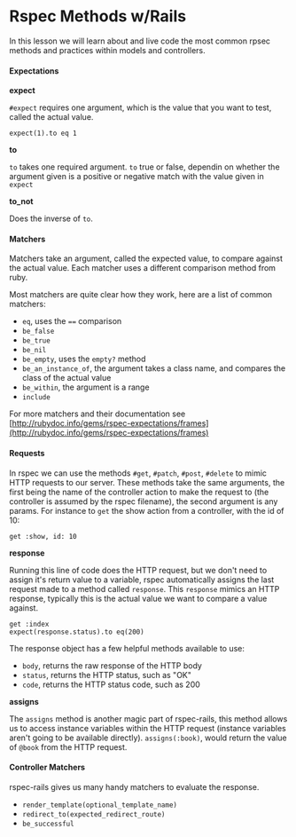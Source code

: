 # Rspec Methods w/Rails

In this lesson we will learn about and live code the most common rpsec methods and practices within models and controllers.

#### Expectations

**expect**

`#expect` requires one argument, which is the value that you want to test, called the actual value.

    expect(1).to eq 1
    
**to**

`to` takes one required argument. `to` true or false, dependin on whether the argument given is a positive or negative match with the value given in `expect`

**to_not**

Does the inverse of `to`.


#### Matchers

Matchers take an argument, called the expected value, to compare against the actual value. Each matcher uses a different comparison method from ruby.

Most matchers are quite clear how they work, here are a list of common matchers:

- `eq`, uses the `==` comparison
- `be_false`
- `be_true`
- `be_nil`
- `be_empty`, uses the `empty?` method
- `be_an_instance_of`, the argument takes a class name, and compares the class of the actual value
- `be_within`, the argument is a range
- `include`

For more matchers and their documentation see [http://rubydoc.info/gems/rspec-expectations/frames](http://rubydoc.info/gems/rspec-expectations/frames)

#### Requests

In rspec we can use the methods `#get`, `#patch`, `#post`, `#delete` to mimic HTTP requests to our server. These methods take the same arguments, the first being the name of the controller action to make the request to (the controller is assumed by the rspec filename), the second argument is any params. For instance to `get` the show action from a controller, with the id of 10:

    get :show, id: 10
    
**response**

Running this line of code does the HTTP request, but we don't need to assign it's return value to a variable, rspec automatically assigns the last request made to a method called `response`. This `response` mimics an HTTP response, typically this is the actual value we want to compare a value against.

    get :index
    expect(response.status).to eq(200)

The response object has a few helpful methods available to use:

- `body`, returns the raw response of the HTTP body
- `status`, returns the HTTP status, such as "OK"
- `code`, returns the HTTP status code, such as 200

**assigns**

The `assigns` method is another magic part of rspec-rails, this method allows us to access instance variables within the HTTP request (instance variables aren't going to be available directly). `assigns(:book)`, would return the value of `@book` from the HTTP request.

#### Controller Matchers

rspec-rails gives us many handy matchers to evaluate the response.

- `render_template(optional_template_name)`
- `redirect_to(expected_redirect_route)`
- `be_successful`